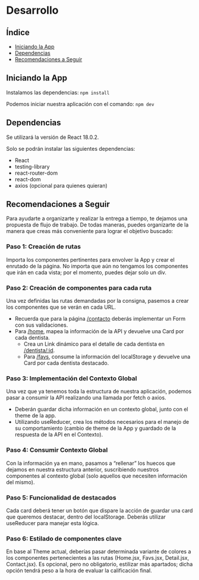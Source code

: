 # Desarrollo

## Índice
- [Iniciando la App](#iniciando-la-app)
- [Dependencias](#dependencias)
- [Recomendaciones a Seguir](#recomendaciones-a-seguir)


## Iniciando la App
Instalamos las dependencias: `npm install`

Podemos iniciar nuestra aplicación con el comando: `npm dev`


## Dependencias
Se utilizará la versión de React 18.0.2.

Solo se podrán instalar las siguientes dependencias:
- React
- testing-library
- react-router-dom
- react-dom
- axios (opcional para quienes quieran)


## Recomendaciones a Seguir
Para ayudarte a organizarte y realizar la entrega a tiempo, te dejamos una propuesta de flujo de trabajo. De todas maneras, puedes organizarte de la manera que creas más conveniente para lograr el objetivo buscado:

### Paso 1: Creación de rutas
Importa los componentes pertinentes para envolver la App y crear el enrutado de la página. No importa que aún no tengamos los componentes que irán en cada vista; por el momento, puedes dejar solo un div.

### Paso 2: Creación de componentes para cada ruta
Una vez definidas las rutas demandadas por la consigna, pasemos a crear los componentes que se verán en cada URL.
- Recuerda que para la página [/contacto](/docs/funcionalidades.md#pagina-2-contacto) deberás implementar un Form con sus validaciones.
- Para [/home](/docs/funcionalidades.md#pagina-1-inicio-home), mapea la información de la API y devuelve una Card por cada dentista.
  - Crea un Link dinámico para el detalle de cada dentista en [/dentista/:id](/docs/funcionalidades.md#pagina-3-detalle-dentista).
  - Para [/favs](/docs/funcionalidades.md#pagina-4-destacados), consume la información del localStorage y devuelve una Card por cada dentista destacado.

### Paso 3: Implementación del Contexto Global
Una vez que ya tenemos toda la estructura de nuestra aplicación, podemos pasar a consumir la API realizando una llamada por fetch o axios.
- Deberán guardar dicha información en un contexto global, junto con el theme de la app.
- Utilizando useReducer, crea los métodos necesarios para el manejo de su comportamiento (cambio de theme de la App y guardado de la respuesta de la API en el Contexto).

### Paso 4: Consumir Contexto Global
Con la información ya en mano, pasamos a “rellenar” los huecos que dejamos en nuestra estructura anterior, suscribiendo nuestros componentes al contexto global (solo aquellos que necesiten información del mismo).

### Paso 5: Funcionalidad de destacados
Cada card deberá tener un botón que dispare la acción de guardar una card que queremos destacar, dentro del localStorage. Deberás utilizar useReducer para manejar esta lógica.

### Paso 6: Estilado de componentes clave
En base al Theme actual, deberías pasar determinada variante de colores a los componentes pertenecientes a las rutas (Home.jsx, Favs.jsx, Detail.jsx, Contact.jsx). Es opcional, pero no obligatorio, estilizar más apartados; dicha opción tendrá peso a la hora de evaluar la calificación final.